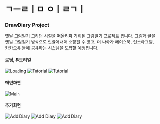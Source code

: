 # ㄱㅡㄹㅣㅁ ㅇㅣㄹㄱㅣ

### DrawDiary Project
옛날 그림일기 그리던 시절을 떠올리며 기획된 그림일기 프로젝트 입니다.
그림과 글을 옛날 그림일기 방식으로 만들어내어 소장할 수 있고,
더 나아가 페이스북, 인스타그램, 카카오톡 들에 공유하는 시스템을 도입할 예정입니다.

#### 로딩, 튜토리얼
![Loading](/screenshots/screenshot01.jpeg)
![Tutorial](/screenshots/screenshot02.jpeg)
![Tutorial](/screenshots/screenshot03.jpeg)

#### 메인화면
![Main](/screenshots/screenshot04.jpeg)

#### 추가화면
![Add Diary](/screenshots/screenshot05.jpeg)
![Add Diary](/screenshots/screenshot06.jpeg)
![Add Diary](/screenshots/screenshot07.jpeg)

